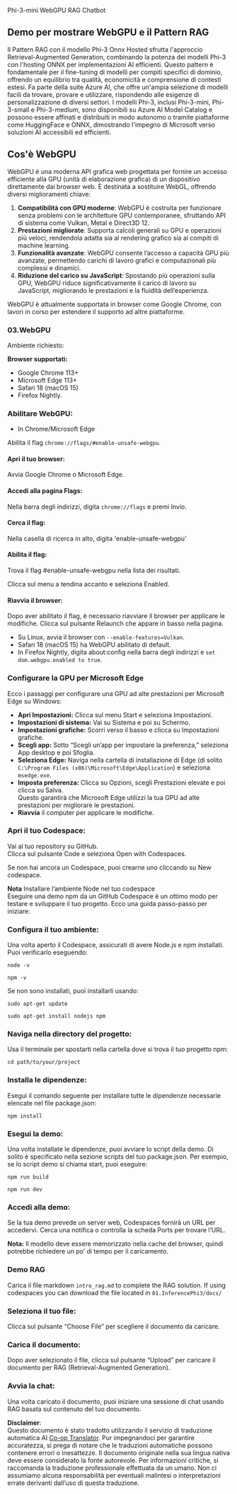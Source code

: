 <!--
CO_OP_TRANSLATOR_METADATA:
{
  "original_hash": "4aac6b8a5dcbbe9a32b47be30340cac2",
  "translation_date": "2025-05-09T05:17:25+00:00",
  "source_file": "code/08.RAG/rag_webgpu_chat/README.md",
  "language_code": "it"
}
-->
Phi-3-mini WebGPU RAG Chatbot

## Demo per mostrare WebGPU e il Pattern RAG  
Il Pattern RAG con il modello Phi-3 Onnx Hosted sfrutta l'approccio Retrieval-Augmented Generation, combinando la potenza dei modelli Phi-3 con l'hosting ONNX per implementazioni AI efficienti. Questo pattern è fondamentale per il fine-tuning di modelli per compiti specifici di dominio, offrendo un equilibrio tra qualità, economicità e comprensione di contesti estesi. Fa parte della suite Azure AI, che offre un'ampia selezione di modelli facili da trovare, provare e utilizzare, rispondendo alle esigenze di personalizzazione di diversi settori. I modelli Phi-3, inclusi Phi-3-mini, Phi-3-small e Phi-3-medium, sono disponibili su Azure AI Model Catalog e possono essere affinati e distribuiti in modo autonomo o tramite piattaforme come HuggingFace e ONNX, dimostrando l'impegno di Microsoft verso soluzioni AI accessibili ed efficienti.

## Cos'è WebGPU  
WebGPU è una moderna API grafica web progettata per fornire un accesso efficiente alla GPU (unità di elaborazione grafica) di un dispositivo direttamente dai browser web. È destinata a sostituire WebGL, offrendo diversi miglioramenti chiave:

1. **Compatibilità con GPU moderne**: WebGPU è costruita per funzionare senza problemi con le architetture GPU contemporanee, sfruttando API di sistema come Vulkan, Metal e Direct3D 12.  
2. **Prestazioni migliorate**: Supporta calcoli generali su GPU e operazioni più veloci, rendendola adatta sia al rendering grafico sia ai compiti di machine learning.  
3. **Funzionalità avanzate**: WebGPU consente l’accesso a capacità GPU più avanzate, permettendo carichi di lavoro grafici e computazionali più complessi e dinamici.  
4. **Riduzione del carico su JavaScript**: Spostando più operazioni sulla GPU, WebGPU riduce significativamente il carico di lavoro su JavaScript, migliorando le prestazioni e la fluidità dell’esperienza.

WebGPU è attualmente supportata in browser come Google Chrome, con lavori in corso per estendere il supporto ad altre piattaforme.

### 03.WebGPU  
Ambiente richiesto:

**Browser supportati:**  
- Google Chrome 113+  
- Microsoft Edge 113+  
- Safari 18 (macOS 15)  
- Firefox Nightly.

### Abilitare WebGPU:

- In Chrome/Microsoft Edge  

Abilita il flag `chrome://flags/#enable-unsafe-webgpu`.

#### Apri il tuo browser:  
Avvia Google Chrome o Microsoft Edge.

#### Accedi alla pagina Flags:  
Nella barra degli indirizzi, digita `chrome://flags` e premi Invio.

#### Cerca il flag:  
Nella casella di ricerca in alto, digita 'enable-unsafe-webgpu'

#### Abilita il flag:  
Trova il flag #enable-unsafe-webgpu nella lista dei risultati.

Clicca sul menu a tendina accanto e seleziona Enabled.

#### Riavvia il browser:  

Dopo aver abilitato il flag, è necessario riavviare il browser per applicare le modifiche. Clicca sul pulsante Relaunch che appare in basso nella pagina.

- Su Linux, avvia il browser con `--enable-features=Vulkan`.  
- Safari 18 (macOS 15) ha WebGPU abilitato di default.  
- In Firefox Nightly, digita about:config nella barra degli indirizzi e `set dom.webgpu.enabled to true`.

### Configurare la GPU per Microsoft Edge  

Ecco i passaggi per configurare una GPU ad alte prestazioni per Microsoft Edge su Windows:

- **Apri Impostazioni:** Clicca sul menu Start e seleziona Impostazioni.  
- **Impostazioni di sistema:** Vai su Sistema e poi su Schermo.  
- **Impostazioni grafiche:** Scorri verso il basso e clicca su Impostazioni grafiche.  
- **Scegli app:** Sotto “Scegli un’app per impostare la preferenza,” seleziona App desktop e poi Sfoglia.  
- **Seleziona Edge:** Naviga nella cartella di installazione di Edge (di solito `C:\Program Files (x86)\Microsoft\Edge\Application`) e seleziona `msedge.exe`.  
- **Imposta preferenza:** Clicca su Opzioni, scegli Prestazioni elevate e poi clicca su Salva.  
Questo garantirà che Microsoft Edge utilizzi la tua GPU ad alte prestazioni per migliorare le prestazioni.  
- **Riavvia** il computer per applicare le modifiche.

### Apri il tuo Codespace:  
Vai al tuo repository su GitHub.  
Clicca sul pulsante Code e seleziona Open with Codespaces.

Se non hai ancora un Codespace, puoi crearne uno cliccando su New codespace.

**Nota** Installare l’ambiente Node nel tuo codespace  
Eseguire una demo npm da un GitHub Codespace è un ottimo modo per testare e sviluppare il tuo progetto. Ecco una guida passo-passo per iniziare:

### Configura il tuo ambiente:  
Una volta aperto il Codespace, assicurati di avere Node.js e npm installati. Puoi verificarlo eseguendo:  
```
node -v
```  
```
npm -v
```

Se non sono installati, puoi installarli usando:  
```
sudo apt-get update
```  
```
sudo apt-get install nodejs npm
```

### Naviga nella directory del progetto:  
Usa il terminale per spostarti nella cartella dove si trova il tuo progetto npm:  
```
cd path/to/your/project
```

### Installa le dipendenze:  
Esegui il comando seguente per installare tutte le dipendenze necessarie elencate nel file package.json:

```
npm install
```

### Esegui la demo:  
Una volta installate le dipendenze, puoi avviare lo script della demo. Di solito è specificato nella sezione scripts del tuo package.json. Per esempio, se lo script demo si chiama start, puoi eseguire:

```
npm run build
```  
```
npm run dev
```

### Accedi alla demo:  
Se la tua demo prevede un server web, Codespaces fornirà un URL per accedervi. Cerca una notifica o controlla la scheda Ports per trovare l’URL.

**Nota:** Il modello deve essere memorizzato nella cache del browser, quindi potrebbe richiedere un po’ di tempo per il caricamento.

### Demo RAG  
Carica il file markdown `intro_rag.md` to complete the RAG solution. If using codespaces you can download the file located in `01.InferencePhi3/docs/`

### Seleziona il tuo file:  
Clicca sul pulsante “Choose File” per scegliere il documento da caricare.

### Carica il documento:  
Dopo aver selezionato il file, clicca sul pulsante “Upload” per caricare il documento per RAG (Retrieval-Augmented Generation).

### Avvia la chat:  
Una volta caricato il documento, puoi iniziare una sessione di chat usando RAG basata sul contenuto del tuo documento.

**Disclaimer**:  
Questo documento è stato tradotto utilizzando il servizio di traduzione automatica AI [Co-op Translator](https://github.com/Azure/co-op-translator). Pur impegnandoci per garantire accuratezza, si prega di notare che le traduzioni automatiche possono contenere errori o inesattezze. Il documento originale nella sua lingua nativa deve essere considerato la fonte autorevole. Per informazioni critiche, si raccomanda la traduzione professionale effettuata da un umano. Non ci assumiamo alcuna responsabilità per eventuali malintesi o interpretazioni errate derivanti dall’uso di questa traduzione.